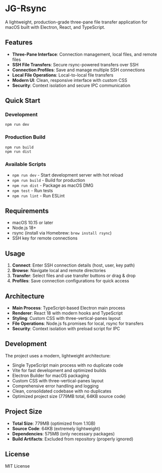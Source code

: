 # JG-Rsync

A lightweight, production-grade three-pane file transfer application for macOS built with Electron, React, and TypeScript.

## Features

- **Three-Pane Interface**: Connection management, local files, and remote files
- **SSH File Transfers**: Secure rsync-powered transfers over SSH
- **Connection Profiles**: Save and manage multiple SSH connections
- **Local File Operations**: Local-to-local file transfers
- **Modern UI**: Clean, responsive interface with custom CSS
- **Security**: Context isolation and secure IPC communication

## Quick Start

### Development
```bash
npm run dev
```

### Production Build
```bash
npm run build
npm run dist
```

### Available Scripts
- `npm run dev` - Start development server with hot reload
- `npm run build` - Build for production
- `npm run dist` - Package as macOS DMG
- `npm test` - Run tests
- `npm run lint` - Run ESLint

## Requirements

- macOS 10.15 or later
- Node.js 18+
- rsync (install via Homebrew: `brew install rsync`)
- SSH key for remote connections

## Usage

1. **Connect**: Enter SSH connection details (host, user, key path)
2. **Browse**: Navigate local and remote directories
3. **Transfer**: Select files and use transfer buttons or drag & drop
4. **Profiles**: Save connection configurations for quick access

## Architecture

- **Main Process**: TypeScript-based Electron main process
- **Renderer**: React 18 with modern hooks and TypeScript
- **Styling**: Custom CSS with three-vertical-panes layout
- **File Operations**: Node.js fs.promises for local, rsync for transfers
- **Security**: Context isolation with preload script for IPC

## Development

The project uses a modern, lightweight architecture:
- Single TypeScript main process with no duplicate code
- Vite for fast development and optimized builds
- Electron Builder for macOS packaging
- Custom CSS with three-vertical-panes layout
- Comprehensive error handling and logging
- Clean, consolidated codebase with no duplicates
- Optimized project size (779MB total, 64KB source code)

## Project Size

- **Total Size**: 779MB (optimized from 1.1GB)
- **Source Code**: 64KB (extremely lightweight)
- **Dependencies**: 575MB (only necessary packages)
- **Build Artifacts**: Excluded from repository (properly ignored)

## License

MIT License